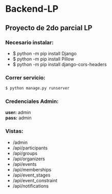 # Backend-LP
## Proyecto de 2do parcial LP 

### Necesario instalar:<br />
<ul>
<li>$ python -m pip install Django </li>
<li>$ python -m pip install Pillow</li>
<li>$ python -m pip install django-cors-headers</li>

</ul>

### Correr servicio:
```bash
$ python manage.py runserver
```
### Credenciales Admin:<br />
 **user:** admin<br />
 **pass:** admin

### Vistas:<br />
<ul>

<li>/admin</li>
<li>/api/participants</li>
<li>/api/groups</li>
<li>/api/organizers</li>
<li>/api/events</li>
<li>/api/memberships</li>
<li>/api/event_stages</li>
<li>/api/event_constraint</li>
<li>/api/notifications</li>
</ul>
